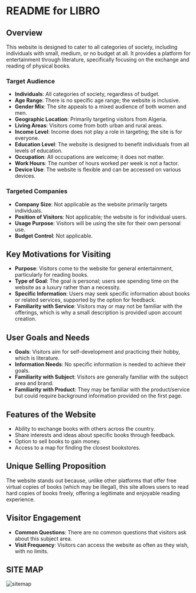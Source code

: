# README for LIBRO

## Overview

This website is designed to cater to all categories of society, including individuals with small, medium, or no budget at all. It provides a platform for entertainment through literature, specifically focusing on the exchange and reading of physical books.

### Target Audience

- **Individuals**: All categories of society, regardless of budget.
- **Age Range**: There is no specific age range; the website is inclusive.
- **Gender Mix**: The site appeals to a mixed audience of both women and men.
- **Geographic Location**: Primarily targeting visitors from Algeria.
- **Living Areas**: Visitors come from both urban and rural areas.
- **Income Level**: Income does not play a role in targeting; the site is for everyone.
- **Education Level**: The website is designed to benefit individuals from all levels of education.
- **Occupation**: All occupations are welcome; it does not matter.
- **Work Hours**: The number of hours worked per week is not a factor.
- **Device Use**: The website is flexible and can be accessed on various devices.

### Targeted Companies

- **Company Size**: Not applicable as the website primarily targets individuals.
- **Position of Visitors**: Not applicable; the website is for individual users.
- **Usage Purpose**: Visitors will be using the site for their own personal use.
- **Budget Control**: Not applicable.

## Key Motivations for Visiting

- **Purpose**: Visitors come to the website for general entertainment, particularly for reading books.
- **Type of Goal**: The goal is personal; users see spending time on the website as a luxury rather than a necessity.
- **Specific Information**: Users may seek specific information about books or related services, supported by the option for feedback.
- **Familiarity with Service**: Visitors may or may not be familiar with the offerings, which is why a small description is provided upon account creation.

## User Goals and Needs

- **Goals**: Visitors aim for self-development and practicing their hobby, which is literature.
- **Information Needs**: No specific information is needed to achieve their goals.
- **Familiarity with Subject**: Visitors are generally familiar with the subject area and brand.
- **Familiarity with Product**: They may be familiar with the product/service but could require background information provided on the first page.

## Features of the Website

- Ability to exchange books with others across the country.
- Share interests and ideas about specific books through feedback.
- Option to sell books to gain money.
- Access to a map for finding the closest bookstores.

## Unique Selling Proposition

The website stands out because, unlike other platforms that offer free virtual copies of books (which may be illegal), this site allows users to read hard copies of books freely, offering a legitimate and enjoyable reading experience.

## Visitor Engagement

- **Common Questions**: There are no common questions that visitors ask about this subject area.
- **Visit Frequency**: Visitors can access the website as often as they wish, with no limits.

## SITE MAP

![sitemap](./assets/images/site-map.png)

